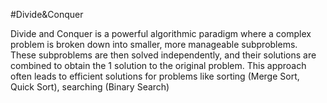 #Divide&Conquer

Divide and Conquer is a powerful algorithmic paradigm where a complex problem is broken down into smaller, more manageable subproblems. These subproblems are then solved independently, and their solutions are combined to obtain the 1 solution to the original problem. This approach often leads to efficient solutions for problems like sorting (Merge Sort, Quick Sort), searching (Binary Search)